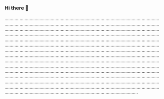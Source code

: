### Hi there 👋

...................................................................................................................................................................................................................................................................................................................................................................................................................................................................................................................................................................................................................................................................................................................................................................................................................................................................................................................................................................................................................................................................................................................................................................................................................................................................................................................................................................................................................................................................................................................................................................................................................................................................................................................................................................................................................................................................................................................